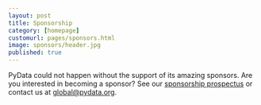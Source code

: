 ```yaml
---
layout: post
title: Sponsorship
category: [homepage]
customurl: pages/sponsors.html
image: sponsors/header.jpg
published: true
---
```


PyData could not happen without the support of its amazing sponsors. Are you
interested in becoming a sponsor?  See our [sponsorship
prospectus](assets/prospectus.pdf) or contact us at <a
href="mailto:global@pydata.org">global@pydata.org</a>.
